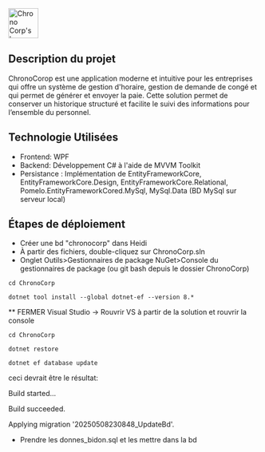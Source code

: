 <img src="https://github.com/user-attachments/assets/275bf7e7-cebb-44bc-b42b-5fa9ede968e3" alt="Chrono Corp's logo" style="width:auto; height:60px;">

## Description du projet 
ChronoCorop est une application moderne et intuitive pour les entreprises qui offre un système de gestion d'horaire, gestion de demande de congé et qui permet de générer et envoyer la paie. Cette solution permet de conserver un historique structuré et facilite le suivi des informations pour l’ensemble du personnel.

## Technologie Utilisées
-	Frontend: WPF
-	Backend: Développement C# à l'aide de MVVM Toolkit
-	Persistance : Implémentation de EntityFrameworkCore, EntityFrameworkCore.Design, EntityFrameworkCore.Relational, Pomelo.EntityFrameworkCored.MySql, MySql.Data (BD MySql sur serveur local)

## Étapes de déploiement
- Créer une bd "chronocorp" dans Heidi
- À partir des fichiers, double-cliquez sur ChronoCorp.sln
- Onglet Outils>Gestionnaires de package NuGet>Console du gestionnaires de package (ou git bash depuis le dossier ChronoCorp)
```
cd ChronoCorp
```
```
dotnet tool install --global dotnet-ef --version 8.*
```
** FERMER Visual Studio -> Rouvrir VS à partir de la solution et rouvrir la console
```
cd ChronoCorp
```
```
dotnet restore
```
```
dotnet ef database update
```
ceci devrait être le résultat:

Build started...

Build succeeded.

Applying migration '20250508230848_UpdateBd'.
- Prendre les donnes_bidon.sql et les mettre dans la bd
